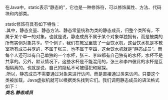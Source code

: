 在Java中，static表示“静态的”，它也是一种修饰符，可以修饰属性、方法、代码块和内部类。  
  
static修饰符具有如下特性：  
.其中，静态变量、静态方法、静态常量统称为类的静态成员，归整个类所有，不属于某个单一的对象。也就是说，静态成员不属于某个对象单独拥有，而是被类的所有实例对象共享。举个例子，我们在教室里放了一台饮水机，这台饮水机是本教室所有成员共享的，不属于张三，也不属于李四，这台饮水机就是”静态成员“。而每个人还可以有自己单独的一个水杯，张三、李四都有自己独有的水杯，水杯不是共享的。另外，默认情况下，这些水杯是不能混用的，张三和李四彼此的水杯是互相隔离的。也就是说，自己的隐私不可被侵犯和窥探。  
.所以，静态成员不需要通过对象来进行访问，而是直接通过类来访问。只要这个类被加载，Java虚拟机就可以根据类名找到它们。我们调用静态成员的语法格式如下：  
***类名.静态成员***
